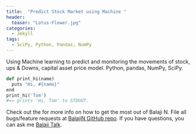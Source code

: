 ```yaml
---
title:  "Predict Stock Market using Machine "
header:
  teaser: "Lotus-Flower.jpg"
categories: 
  - Jekyll
tags:
  - SciPy, Python, Pandas, NumPy
---
```


Using Machine learning to predict and monitoring the movements of stock, ups & Downs, capital asset price model. Python, pandas, NumPy, SciPy.

```python
def print_hi(name)
  puts "Hi, #{name}"
end
print_hi('Tom')
#=> prints 'Hi, Tom' to STDOUT.
```

Check out the for more info on how to get the most out of Balaji N. File all bugs/feature requests at [BalajiN GitHub repo][Balajin-gh]. If you have questions, you can ask me [Balaji Talk][BalajiN-talk].

[Balajin-gh]:   https://github.com/balajincse
[BalajiN-talk]: https://talk.jekyllrb.com/
